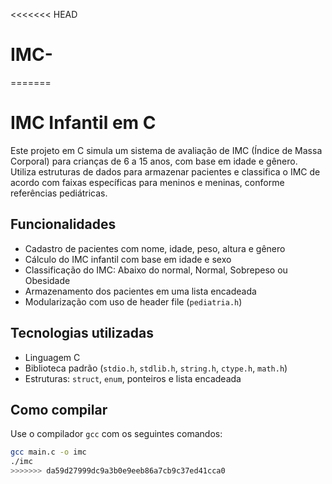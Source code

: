 <<<<<<< HEAD
# IMC-
=======
# IMC Infantil em C

Este projeto em C simula um sistema de avaliação de IMC (Índice de Massa Corporal) para crianças de 6 a 15 anos, com base em idade e gênero. Utiliza estruturas de dados para armazenar pacientes e classifica o IMC de acordo com faixas específicas para meninos e meninas, conforme referências pediátricas.

## Funcionalidades

- Cadastro de pacientes com nome, idade, peso, altura e gênero
- Cálculo do IMC infantil com base em idade e sexo
- Classificação do IMC: Abaixo do normal, Normal, Sobrepeso ou Obesidade
- Armazenamento dos pacientes em uma lista encadeada
- Modularização com uso de header file (`pediatria.h`)

## Tecnologias utilizadas

- Linguagem C
- Biblioteca padrão (`stdio.h`, `stdlib.h`, `string.h`, `ctype.h`, `math.h`)
- Estruturas: `struct`, `enum`, ponteiros e lista encadeada

## Como compilar

Use o compilador `gcc` com os seguintes comandos:

```bash
gcc main.c -o imc
./imc
>>>>>>> da59d27999dc9a3b0e9eeb86a7cb9c37ed41cca0

